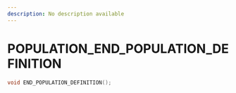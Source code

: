 ```yaml
---
description: No description available 
---
```


# POPULATION\_END_POPULATION_DEFINITION

```cpp
void END_POPULATION_DEFINITION();
```